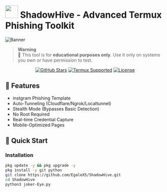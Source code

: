 # <img src="https://img.icons8.com/nolan/64/cyber-security.png" width="40"/> ShadowHive - Advanced Termux Phishing Toolkit

![Banner](https://i.imgur.com/JmYQ8yO.png)

> **Warning**  
> 🔞 This tool is for **educational purposes only**. Use it only on systems you own or have permission to test.

<div align="center">

[![GitHub Stars](https://img.shields.io/github/stars/EgaleX5/ShadowHive?style=for-the-badge)](https://github.com/EgaleX5/ShadowHive/stargazers)
[![Termux Supported](https://img.shields.io/badge/Termux-Supported-brightgreen?style=for-the-badge)](https://termux.com)
[![License](https://img.shields.io/badge/License-MIT-red?style=for-the-badge)](LICENSE)

</div>

## 🌟 Features
- instgram Phishing Template
- Auto-Tunneling (Cloudflare/Ngrok/Localtunnel)
- Stealth Mode (Bypasses Basic Detection)
- No Root Required
- Real-time Credential Capture
- Mobile-Optimized Pages

## 🚀 Quick Start

### Installation
```bash
pkg update -y && pkg upgrade -y
pkg install -y git python
git clone https://github.com/EgaleX5/ShadowHive.git
cd ShadowHive
python3 joker-Eye.py
